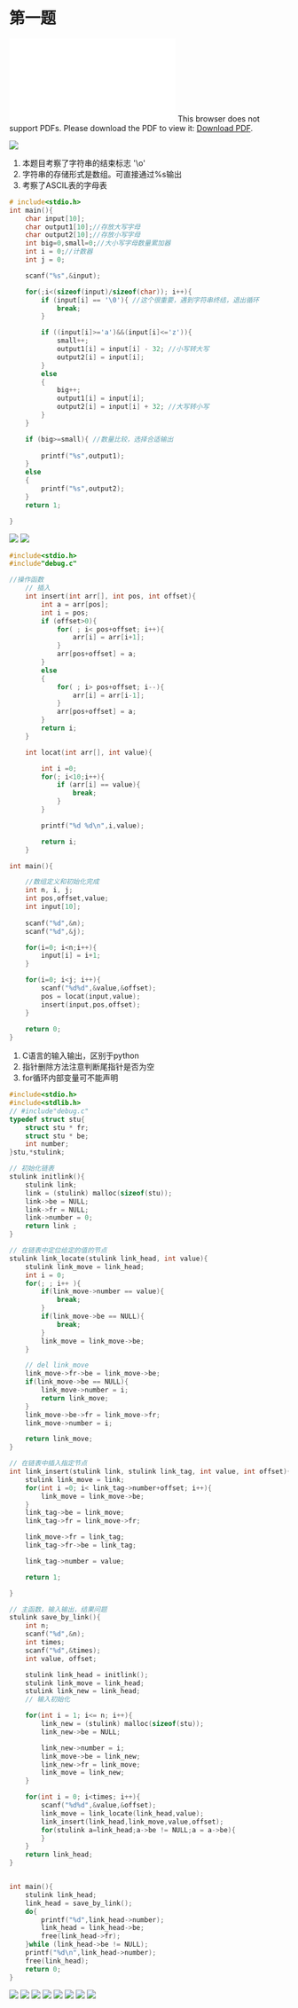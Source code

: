# 第一题



<object data="./../static/zt-2019.pdf" type="application/pdf" width="700px" height="700px"> 
    <embed src="./../static/zt-2019.pdf"> 
     This browser does not support PDFs. Please download the PDF to view it: <a href="./../static/zt-2019.pdf">Download PDF</a>.</p> 
    </embed> 
</object> 


<img src = "./../images/ky/zt-2019-1.png">

1. 本题目考察了字符串的结束标志 '\\o'
2. 字符串的存储形式是数组。可直接通过%s输出
3.  考察了ASCIL表的字母表

```c
# include<stdio.h>
int main(){
    char input[10];
    char output1[10];//存放大写字母
    char output2[10];//存放小写字母
    int big=0,small=0;//大小写字母数量累加器
    int i = 0;//计数器
    int j = 0;

    scanf("%s",&input);

    for(;i<(sizeof(input)/sizeof(char)); i++){
        if (input[i] == '\0'){ //这个很重要，遇到字符串终结，退出循环
            break;
        }

        if ((input[i]>='a')&&(input[i]<='z')){
            small++;
            output1[i] = input[i] - 32; //小写转大写
            output2[i] = input[i];
        }
        else
        {
            big++;
            output1[i] = input[i];
            output2[i] = input[i] + 32; //大写转小写
        }
    }

    if (big>=small){ //数量比较，选择合适输出
    
        printf("%s",output1);
    }
    else
    {
        printf("%s",output2);
    }
    return 1;

}

```





<img src = "./../images/ky/zt-2019-2-1.png">

<img src = "./../images/ky/zt-2019-2-2.png">

```c
#include<stdio.h>
#include"debug.c"

//操作函数
    // 插入
    int insert(int arr[], int pos, int offset){
        int a = arr[pos];
        int i = pos;
        if (offset>0){
            for( ; i< pos+offset; i++){
                arr[i] = arr[i+1];
            }
            arr[pos+offset] = a;
        }
        else
        {
            for( ; i> pos+offset; i--){
                arr[i] = arr[i-1];
            }
            arr[pos+offset] = a;
        }
        return i;
    }

    int locat(int arr[], int value){

        int i =0;
        for(; i<10;i++){
            if (arr[i] == value){
                break;
            }
        }

        printf("%d %d\n",i,value);

        return i;
    }

int main(){

    //数组定义和初始化完成
    int n, i, j;
    int pos,offset,value;
    int input[10];
    
    scanf("%d",&n);
    scanf("%d",&j);

    for(i=0; i<n;i++){
        input[i] = i+1;
    }

    for(i=0; i<j; i++){
        scanf("%d%d",&value,&offset);
        pos = locat(input,value);
        insert(input,pos,offset);
    }
    
    return 0;
}
```







1. C语言的输入输出，区别于python
2. 指针删除方法注意判断尾指针是否为空
3. for循环内部变量可不能声明

```c
#include<stdio.h>
#include<stdlib.h>
// #include"debug.c"
typedef struct stu{
    struct stu * fr;
    struct stu * be;
    int number;
}stu,*stulink;

// 初始化链表
stulink initlink(){
    stulink link;
    link = (stulink) malloc(sizeof(stu));
    link->be = NULL;
    link->fr = NULL;
    link->number = 0;
    return link ;
}

// 在链表中定位给定的值的节点
stulink link_locate(stulink link_head, int value){
    stulink link_move = link_head;
    int i = 0;
    for(; ; i++ ){
        if(link_move->number == value){
            break;
        }
        if(link_move->be == NULL){
            break;
        }
        link_move = link_move->be;
    }

    // del link_move
    link_move->fr->be = link_move->be;
    if(link_move->be == NULL){
        link_move->number = i;
        return link_move;
    }
    link_move->be->fr = link_move->fr;
    link_move->number = i;

    return link_move;
}

// 在链表中插入指定节点
int link_insert(stulink link, stulink link_tag, int value, int offset){
    stulink link_move = link;
    for(int i =0; i< link_tag->number+offset; i++){
        link_move = link_move->be;
    }
    link_tag->be = link_move;
    link_tag->fr = link_move->fr;

    link_move->fr = link_tag;
    link_tag->fr->be = link_tag;

    link_tag->number = value;

    return 1;

}

// 主函数，输入输出，结果问题
stulink save_by_link(){
    int n;
    scanf("%d",&n);
    int times;
    scanf("%d",&times);
    int value, offset;

    stulink link_head = initlink();
    stulink link_move = link_head;
    stulink link_new = link_head;
    // 输入初始化

    for(int i = 1; i<= n; i++){
        link_new = (stulink) malloc(sizeof(stu));
        link_new->be = NULL;             

        link_new->number = i;
        link_move->be = link_new;
        link_new->fr = link_move;
        link_move = link_new;
    }

    for(int i = 0; i<times; i++){        
        scanf("%d%d",&value,&offset);
        link_move = link_locate(link_head,value);
        link_insert(link_head,link_move,value,offset);
        for(stulink a=link_head;a->be != NULL;a = a->be){
        }
    }
    return link_head;
}


int main(){
    stulink link_head;
    link_head = save_by_link();
    do{
        printf("%d",link_head->number);
        link_head = link_head->be;
        free(link_head->fr);
    }while (link_head->be != NULL);
    printf("%d\n",link_head->number);
    free(link_head);
    return 0;
}
```



<img src = "./../images/ky/zt-2019-3.png">





<img src = "./../images/ky/zt-2019-4.png">

<img src = "./../images/ky/zt-2019-5-1.png">

<img src = "./../images/ky/zt-2019-5-2.png">

<img src = "./../images/ky/zt-2019-6.png">

<img src = "./../images/ky/zt-2019-7-1.png">

<img src = "./../images/ky/zt-2019-7-2.png">

<img src = "./../images/ky/zt-2019-8.png">